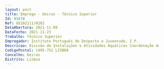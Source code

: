 ```yaml
--- 
layout: post
title: Emprego - Oeiras - Técnico Superior
Id: 91678
Ref: OE202111/0202
DataAbertura: 2021-11-09
DataFecho: 2021-11-23
Trabalho: Técnico Superior
Empregador: Instituto Português do Desporto e Juventude, I.P.
Descricao: Divisão de Instalações e Atividades Aquáticas Coordenação da equipa de manutenção geral  Levantamento e atualização das plantas relativas aos diversos sistemas de apoio das instalações  Identificação de necessidades no domínio da manutenção preventiva e corretiva dos diversos sistemas de apoio das instalações  Elaboração dos manuais de operação e manutenção dos diversos sistemas eletromecânicos de suporte às instalações  Elaboração e acompanhamento de processos aquisitivos de bens e serviços de manutenção dos diversos sistemas eletromecânicos de suporte às instalações  Acompanhamento e controlo da execução dos contratos de manutenção dos diversos sistemas eletromecânicos de suporte às instalações.
CodigoPostal: 1495-751 LISBOA
Concelho: Oeiras
Distrito: Lisboa
--- 
```

